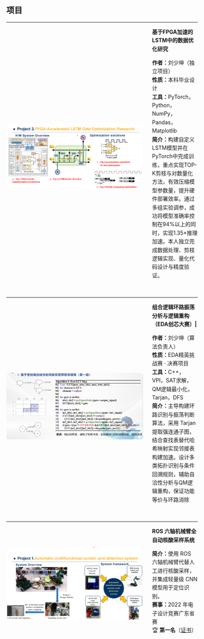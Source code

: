 ## 项目

---

<div style="display: flex; align-items: center; gap: 24px; margin-bottom: 2rem;">
  <img src="static/assets/img/biyesheji.png" alt="biyesheji" style="width: 360px; height: auto; border-radius: 6px;">
  <div style="line-height: 1.6;">
    <h4 style="margin: 0;">基于FPGA加速的LSTM中的数据优化研究</h4>
    <p><strong>作者：</strong>刘少坤（独立项目）<br>
    <strong>性质：</strong>本科毕业设计<br>
    <strong>工具：</strong>PyTorch，Python，NumPy，Pandas，Matplotlib<br>
    <strong>简介：</strong>构建自定义LSTM模型并在PyTorch中完成训练，重点实现TOP-K剪枝与对数量化方法，有效压缩模型参数量，提升硬件部署效率。通过多组实验调参，成功将模型准确率控制在94%以上的同时，实现1.35×推理加速。本人独立完成数据处理、剪枝逻辑实现、量化代码设计与精度验证。</p>
  </div>
</div>


---

<div style="display: flex; align-items: center; gap: 24px; margin-bottom: 2rem;">
  <img src="static/assets/img/eda_chuangxin.png" alt="eda_project" style="width: 360px; height: auto; border-radius: 6px;">
  <div style="line-height: 1.6;">
    <h4 style="margin: 0;">组合逻辑环路振荡分析与逻辑重构（EDA创芯大赛）|</h4>
    <p><strong>作者：</strong>刘少坤（算法负责人）<br>
    <strong>性质：</strong>EDA精英挑战赛 · 决赛项目<br>
    <strong>工具：</strong>C++，VPI，SAT求解，QM逻辑最小化，Tarjan，DFS<br>
    <strong>简介：</strong>主导构建环路识别与振荡判断算法，采用 Tarjan 提取强连通子图，结合查找表替代哈希映射实现邻接表构建加速。设计多类拓扑识别与条件回溯规则，辅助自洽性分析与QM逻辑重构，保证功能等价与环路消除</p>
  </div>
</div>

---

<div style="display: flex; align-items: center; gap: 24px; margin-bottom: 2rem;">
  <img src="static/assets/img/project1.png" alt="project1" style="width: 360px; height: auto; border-radius: 6px;">
  <div style="line-height: 1.6;">
    <h4 style="margin: 0;">ROS 六轴机械臂全自动核酸采样系统</h4>
    <p><strong>简介：</strong>使用 ROS 六轴机械臂代替人工进行核酸采样，并集成轻量级 CNN 模型用于定位识别。<br>
    <strong>赛事：</strong>2022 年电子设计竞赛广东省赛<br>
    🏆 <strong>第一名</strong>（<a href="#">证书</a>）</p>
  </div>
</div>
